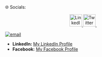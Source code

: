 🌐 Socials:<br>

<p align="center">
  <a href="https://www.linkedin.com/in/rashmika-naveen-9b21b32b1?utm_source=share&utm_campaign=share_via&utm_content=profile&utm_medium=android_app">
    <img src="https://example.com/linkedin.png" alt="LinkedIn" width="40" height="40"/>
  </a>
  <a href="rashmikay.22@cse.mrt.ac.lk">
    <img src="https://example.com/twitter.png" alt="Twitter" width="40" height="40"/>
  </a>
  <a href="https://web.facebook.com/rashmika.naveen">
    <img src="![email](https://github.com/user-attachments/assets/930c9ad4-a9fa-499e-9867-af928c2539ff)
" alt="Facebook" width="1" height="1"/>
  </a>
</p>

[![email](https://github.com/user-attachments/assets/930c9ad4-a9fa-499e-9867-af928c2539ff)](rashmikay.22@cse.mrt.ac.lk)
- **LinkedIn:** [My LinkedIn Profile](https://www.linkedin.com/in/rashmika-naveen-9b21b32b1?utm_source=share&utm_campaign=share_via&utm_content=profile&utm_medium=android_app)
- **Facebook:** [My Facebook Profile](https://web.facebook.com/rashmika.naveen)
<!--- 🌱 I’m currently learning CSE at the University of Moratuwa...
 💞️ I’m looking to collaborae on ...
- 📫 How to reach me ...--->

<!---
rashmikanaveen/rashmikanaveen is a ✨ special ✨ repository because its `README.md` (this file) appears on your GitHub profile.
You can click the Preview link to take a look at your changes.
--->
